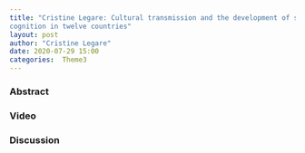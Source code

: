 ```yaml
---
title: "Cristine Legare: Cultural transmission and the development of social
cognition in twelve countries"
layout: post
author: "Cristine Legare"
date: 2020-07-29 15:00
categories:  Theme3
---
```


### Abstract

### Video

### Discussion
